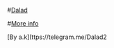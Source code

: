 #[Dalad](https://telegram.me/a_k_b_o_t) 

#[More info](https://telegram.me/Iran_dalad)

[By a.k](ttps://telegram.me/Dalad2
